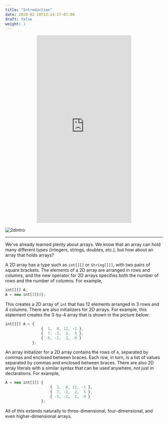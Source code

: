 ```yaml
---
title: "Introduction"
date: 2020-02-10T13:24:17-07:00
draft: false
weight: 1
---
```


<p style="text-align: center;"><iframe width="60%" height="600px" src="https://youtube.com/embed/DZkUUk64mWM" frameborder="0" allow="accelerometer; autoplay; clipboard-write; encrypted-media; gyroscope; picture-in-picture" allowfullscreen></iframe></p>

![2dintro](../../img/2dintro.png)

<!--<link rel="stylesheet" href="../../style.css">-->

<hr>

We've already learned plenty about arrays. We know that an array can hold many different types (integers, strings, doubles, etc.), but how about an array that holds arrays?

A 2D array has a type such as `int[][]` or `String[][]`, with two pairs of square brackets. The elements of a 2D array are arranged in rows and columns, and the new operator for 2D arrays specifies both the number of rows and the number of columns. For example,

```js javascript
int[][] A;
A = new int[3][4];
```

This creates a 2D array of `int` that has 12 elements arranged in 3 rows and 4 columns. There are also initializers for 2D arrays. For example, this statement creates the 3-by-4 array that is shown in the picture below:


```js javascript
int[][] A = {    
                {  1,  0, 12, -1 },
                {  7, -3,  2,  5 },
                { -5, -2,  2, -9 }
            };
```

An array initializer for a 2D array contains the rows of `A`, separated by commas and enclosed between braces. Each row, in turn, is a list of values separated by commas and enclosed between braces. There are also 2D array literals with a similar syntax that can be used anywhere, not just in declarations. For example,

```js javascript
A = new int[][] { 
                    {  1,  0, 12, -1 },
                    {  7, -3,  2,  5 },
                    { -5, -2,  2, -9 }
                };
```
                  
All of this extends naturally to three-dimensional, four-dimensional, and even higher-dimensional arrays.